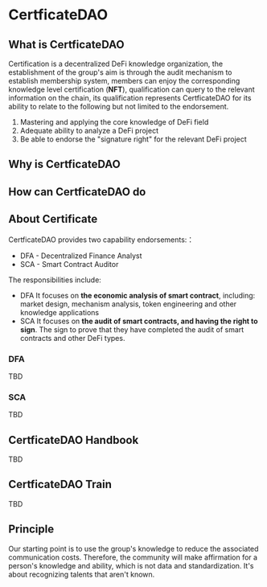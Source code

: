 # CertficateDAO
## What is CertficateDAO

Certification is a decentralized DeFi knowledge organization, the establishment of the group's aim is through the audit mechanism to establish membership system, members can enjoy the corresponding knowledge level certification (**NFT**), qualification can query to the relevant information on the chain, its qualification represents CertficateDAO for its ability to relate to the following but not limited to the endorsement.

1. Mastering and applying the core knowledge of DeFi field
2. Adequate ability to analyze a DeFi project
3. Be able to endorse the "signature right" for the relevant DeFi project

## Why is CertficateDAO
## How can CertficateDAO do

## About Certificate 

CertficateDAO provides two capability endorsements:：
-  DFA - Decentralized Finance Analyst
-  SCA - Smart Contract Auditor

The responsibilities include: 
- DFA It focuses on **the economic analysis of smart contract**,  including: market design, mechanism analysis, token engineering and other knowledge applications
- SCA It focuses on **the audit of smart contracts, and having the right to sign**. The sign to prove that they have completed the audit of smart contracts and other DeFi types.

### DFA 
TBD
### SCA
TBD

## CertficateDAO Handbook
TBD
## CertficateDAO Train
TBD

## Principle 
Our starting point is to use the group's knowledge to reduce the associated communication costs. Therefore, the community will make affirmation for a person's knowledge and ability, which is not data and standardization. It's about recognizing talents that aren't known.

